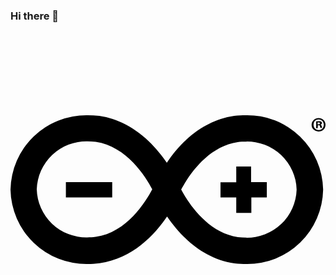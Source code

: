 ### Hi there 👋

<!--
**nayeho/nayeho** is a ✨ _special_ ✨ repository because its `README.md` (this file) appears on your GitHub profile.

Here are some ideas to get you started:

- 🔭 I’m currently working on ...
- 🌱 I’m currently learning ...
- 👯 I’m looking to collaborate on ...
- 🤔 I’m looking for help with ...
- 💬 Ask me about ...
- 📫 How to reach me: ...
- 😄 Pronouns: ...
- ⚡ Fun fact: ...
-->

<svg role="img" viewBox="0 0 24 24" xmlns="http://www.w3.org/2000/svg"><title>Arduino</title><path d="M23.82 12a5.78 5.78 0 0 0-5.88-5.67c-.29 0-.6.02-.9.05-2.52.37-4.2 2.18-5.13 3.57-.95-1.39-2.64-3.2-5.14-3.57-.3-.03-.6-.05-.9-.05A5.78 5.78 0 0 0 0 12a5.78 5.78 0 0 0 5.87 5.67c.3 0 .6-.02.92-.06 2.52-.36 4.2-2.17 5.14-3.56.95 1.39 2.63 3.2 5.14 3.57.31.03.6.05.91.05A5.78 5.78 0 0 0 23.82 12zM6.48 15.6c-.2.04-.43.04-.63.04A3.77 3.77 0 0 1 2 11.98a3.78 3.78 0 0 1 3.86-3.66c.2 0 .42.02.63.04 2.37.35 3.82 2.67 4.31 3.62-.5.95-1.95 3.3-4.31 3.62zM13 12c.49-.93 1.94-3.27 4.31-3.62.2-.04.42-.04.62-.04A3.76 3.76 0 0 1 21.8 12a3.78 3.78 0 0 1-3.86 3.66c-.2 0-.42-.02-.62-.04-2.36-.35-3.82-2.69-4.31-3.62zm-8.79.59h3.54v-1.16H4.22v1.16zm14.13 0h1.19v-1.16h-1.2v-1.19H17.2v1.2H16v1.15h1.2v1.18h1.15V12.6zM24 7.06c0 .3-.22.51-.53.51a.51.51 0 0 1-.53-.5c0-.28.24-.52.53-.52.31 0 .53.22.53.51zm-.91 0c0 .22.16.4.4.4.22 0 .38-.18.38-.4s-.16-.4-.38-.4c-.24-.02-.4.16-.4.4zm.3.26h-.1V6.8l.2-.01c.09 0 .14.01.18.03.04.02.06.06.06.11 0 .06-.04.1-.11.11.05.02.07.06.09.13l.03.13h-.12c-.02-.02-.02-.07-.04-.13-.02-.05-.04-.07-.11-.07h-.05l-.02.22zm.02-.3h.06c.07 0 .1-.01.1-.07 0-.05-.03-.07-.1-.07h-.07v.14h.01z"/></svg>
